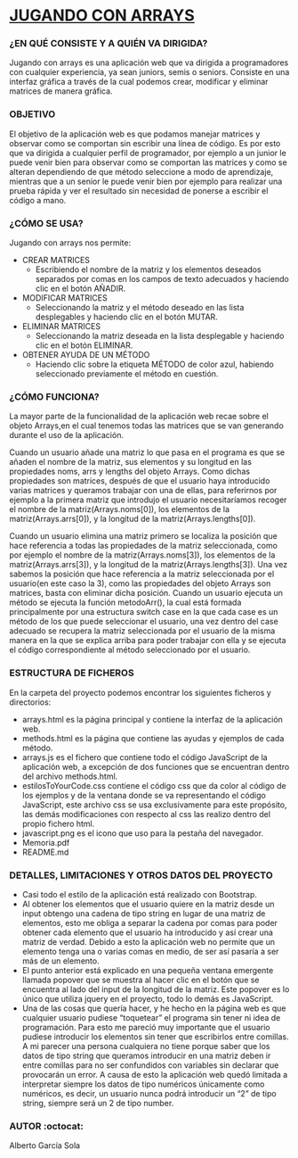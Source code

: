 # [JUGANDO CON ARRAYS](https://dawalberto.github.io/jugando_con_arrays/arrays.html)



### ¿EN QUÉ CONSISTE Y A QUIÉN VA DIRIGIDA?
Jugando con arrays es una aplicación web que va dirigida a programadores con cualquier experiencia, ya sean juniors, semis o seniors.
Consiste en una interfaz gráfica a través de la cual podemos crear, modificar y eliminar matrices de manera gráfica.



### OBJETIVO
El objetivo de la aplicación web es que podamos manejar matrices y observar como se comportan sin escribir una línea de código. Es por esto que va dirigida a cualquier perfil de programador, por ejemplo a un junior le puede venir bien para observar como se comportan las matrices y como se alteran dependiendo de que método seleccione a modo de aprendizaje, mientras que a un senior le puede venir bien por ejemplo para realizar una prueba rápida y ver el resultado sin necesidad de ponerse a escribir el código a mano.



### ¿CÓMO SE USA?
Jugando con arrays nos permite:
* CREAR MATRICES
    * Escribiendo el nombre de la matriz y los elementos deseados separados por comas en los campos de texto adecuados y haciendo clic en el botón AÑADIR.
* MODIFICAR MATRICES
    * Seleccionando la matriz y el método deseado en las lista desplegables y haciendo clic en el botón MUTAR.
* ELIMINAR MATRICES
    * Seleccionando la matriz deseada en la lista desplegable y haciendo clic en el botón ELIMINAR.
* OBTENER AYUDA DE UN MÉTODO
    * Haciendo clic sobre la etiqueta MÉTODO de color azul, habiendo seleccionado previamente el método en cuestión.



### ¿CÓMO FUNCIONA?
La mayor parte de la funcionalidad de la aplicación web recae sobre el objeto Arrays,en el cual tenemos todas las matrices que se van generando durante el uso de la aplicación.

Cuando un usuario añade una matriz lo que pasa en el programa es que se añaden el nombre de la matriz, sus elementos y su longitud en las propiedades noms, arrs y lengths del objeto Arrays. Como dichas propiedades son matrices, después de que el usuario haya introducido varias matrices y queramos trabajar con una de ellas, para referirnos por ejemplo a la primera matriz que introdujo el usuario necesitaríamos recoger el nombre de la matriz(Arrays.noms[0]), los elementos de la matriz(Arrays.arrs[0]), y la longitud de la matriz(Arrays.lengths[0]).

Cuando un usuario elimina una matriz primero se localiza la posición que hace referencia a todas las propiedades de la matriz seleccionada, como por ejemplo el nombre de la matriz(Arrays.noms[3]), los elementos de la matriz(Arrays.arrs[3]), y la longitud de la matriz(Arrays.lengths[3]). Una vez sabemos la posición que hace referencia a la matriz seleccionada por el usuario(en este caso la 3), como las propiedades del objeto Arrays son matrices, basta con eliminar dicha posición.
Cuando un usuario ejecuta un método se ejecuta la función metodoArr(), la cual está formada principalmente por una estructura switch case en la que cada case es un método de los que puede seleccionar el usuario, una vez dentro del case adecuado se recupera la matriz seleccionada por el usuario de la misma manera en la que se explica arriba para poder trabajar con ella y se ejecuta el código correspondiente al método seleccionado por el usuario. 



### ESTRUCTURA DE FICHEROS
En la carpeta del proyecto podemos encontrar los siguientes ficheros y directorios:

* arrays.html es la página principal y contiene la interfaz de la aplicación web.
* methods.html es la página que contiene las ayudas y ejemplos de cada método.
* arrays.js es el fichero que contiene todo el código JavaScript de la aplicación web, a excepción de dos funciones que se encuentran dentro del archivo methods.html.
* estilosToYourCode.css contiene el código css que da color al código de los ejemplos y de la ventana donde se va representando el código JavaScript, este archivo css se usa exclusivamente para este propósito, las demás modificaciones con respecto al css las realizo dentro del propio fichero html.
* javascript.png es el icono que uso para la pestaña del navegador.
* Memoria.pdf 
* README.md



### DETALLES, LIMITACIONES Y OTROS DATOS DEL PROYECTO

* Casi todo el estilo de la aplicación está realizado con Bootstrap.
* Al obtener los elementos que el usuario quiere en la matriz desde un input obtengo una cadena de tipo string en lugar de una matriz de elementos, esto me obliga a separar la cadena por comas para poder obtener cada elemento que el usuario ha introducido y así crear una matriz de verdad. Debido a esto la aplicación web no permite que un elemento tenga una o varias comas en medio, de ser así pasaría a ser más de un elemento.
* El punto anterior está explicado en una pequeña ventana emergente llamada popover que se muestra al hacer clic en el botón que se encuentra al lado del input de la longitud de la matriz. Este popover es lo único que utiliza jquery en el proyecto, todo lo demás es JavaScript.
* Una de las cosas que quería hacer, y he hecho en la página web es que cualquier usuario pudiese “toquetear” el programa sin tener ni idea de programación. Para esto me pareció muy importante que el usuario pudiese introducir los elementos sin tener que escribirlos entre comillas. A mi parecer una persona cualquiera no tiene porque saber que los datos de tipo string que queramos introducir en una matriz deben ir entre comillas para no ser confundidos con variables sin declarar que provocarán un error. A causa de esto la aplicación web quedó limitada a interpretar siempre los datos de tipo numéricos únicamente como numéricos, es decir, un usuario nunca podrá introducir un “2” de tipo string, siempre será un 2 de tipo number.


### AUTOR :octocat:
Alberto García Sola